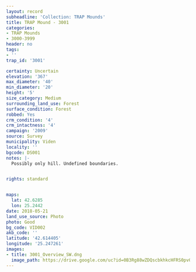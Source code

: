 ```yaml
---
layout: record
subheadline: 'Collection: TRAP Mounds'
title: TRAP Mound - 3001
categories:
- TRAP Mounds
- 3000-3999
header: no
tags:
- ''
trap_id: '3001'

certainty: Uncertain
elevation: '367'
max_diameter: '40'
min_diameter: '20'
height: '5'
size_category: Medium
surrounding_land_use: Forest
surface_condition: Forest
robbed: Yes
crm_condition: '4'
crm_intactness: '4'
campaign: '2009'
source: Survey
municipality: Viden
locality: ''
bgcode: DS001
notes: |-
  Possibly only hill. Undefined boundaries.


rights: standard


maps:
  lat: 42.6285
  lon: 25.2442
date: 2018-05-21
land_use_source: Photo
photo: Good
bg_code: VID002
akb_code: ''
latitude: '42.614405'
longitude: '25.247261'
images:
- title: 3001_Overview_SW.dng
  image_path: https://drive.google.com/uc?id=0B3Rg88wZDQscbkhkcHFRS0pvQmc
---
```

